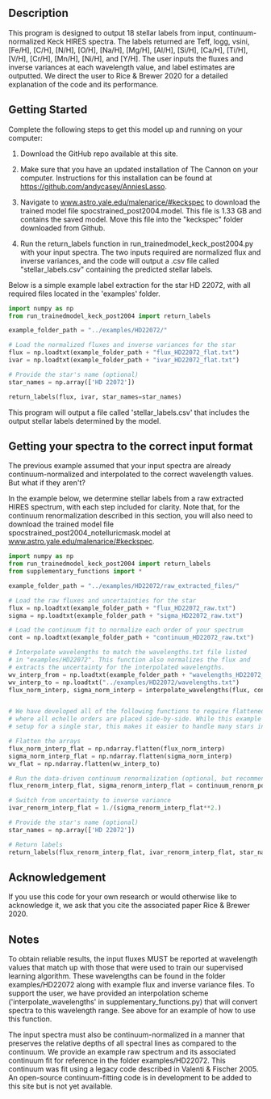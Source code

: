 ## Description

This program is designed to output 18 stellar labels from input, continuum-normalized Keck HIRES spectra. The labels returned are Teff, logg, vsini, [Fe/H], [C/H], [N/H], [O/H], [Na/H], [Mg/H], [Al/H], [Si/H], [Ca/H], [Ti/H], [V/H], [Cr/H], [Mn/H], [Ni/H], and [Y/H]. The user inputs the fluxes and inverse variances at each wavelength value, and label estimates are outputted. We direct the user to Rice & Brewer 2020 for a detailed explanation of the code and its performance.


## Getting Started

Complete the following steps to get this model up and running on your computer:

1. Download the GitHub repo available at this site.

2. Make sure that you have an updated installation of The Cannon on your computer. Instructions for this installation can be found at https://github.com/andycasey/AnniesLasso.

3. Navigate to www.astro.yale.edu/malenarice/#keckspec to download the trained model file spocstrained_post2004.model. This file is 1.33 GB and contains the saved model. Move this file into the "keckspec" folder downloaded from Github.

4. Run the return_labels function in run_trainedmodel_keck_post2004.py with your input spectra. The two inputs required are normalized flux and inverse variances, and the code will output a .csv file called "stellar_labels.csv" containing the predicted stellar labels.



Below is a simple example label extraction for the star HD 22072, with all required files located in the 'examples' folder.

```python
import numpy as np
from run_trainedmodel_keck_post2004 import return_labels

example_folder_path = "../examples/HD22072/"

# Load the normalized fluxes and inverse variances for the star
flux = np.loadtxt(example_folder_path + "flux_HD22072_flat.txt")
ivar = np.loadtxt(example_folder_path + "ivar_HD22072_flat.txt")

# Provide the star's name (optional)
star_names = np.array(['HD 22072'])

return_labels(flux, ivar, star_names=star_names)
```

This program will output a file called 'stellar_labels.csv' that includes the output stellar labels determined by the model.

## Getting your spectra to the correct input format

The previous example assumed that your input spectra are already continuum-normalized and interpolated to the correct wavelength values. But what if they aren't?

In the example below, we determine stellar labels from a raw extracted HIRES spectrum, with each step included for clarity. Note that, for the continuum renormalization described in this section, you will also need to download the trained model file spocstrained_post2004_notelluricmask.model at www.astro.yale.edu/malenarice/#keckspec.


```python
import numpy as np
from run_trainedmodel_keck_post2004 import return_labels
from supplementary_functions import *

example_folder_path = "../examples/HD22072/raw_extracted_files/"

# Load the raw fluxes and uncertainties for the star
flux = np.loadtxt(example_folder_path + "flux_HD22072_raw.txt")
sigma = np.loadtxt(example_folder_path + "sigma_HD22072_raw.txt")

# Load the continuum fit to normalize each order of your spectrum 
cont = np.loadtxt(example_folder_path + "continuum_HD22072_raw.txt")

# Interpolate wavelengths to match the wavelengths.txt file listed 
# in "examples/HD22072". This function also normalizes the flux and 
# extracts the uncertainty for the interpolated wavelengths.
wv_interp_from = np.loadtxt(example_folder_path + "wavelengths_HD22072_raw.txt")
wv_interp_to = np.loadtxt("../examples/HD22072/wavelengths.txt") 
flux_norm_interp, sigma_norm_interp = interpolate_wavelengths(flux, cont, wv_interp_from, wv_interp_to)


# We have developed all of the following functions to require flattened arrays, 
# where all echelle orders are placed side-by-side. While this example shows the 
# setup for a single star, this makes it easier to handle many stars in bulk. 

# Flatten the arrays
flux_norm_interp_flat = np.ndarray.flatten(flux_norm_interp)
sigma_norm_interp_flat = np.ndarray.flatten(sigma_norm_interp)
wv_flat = np.ndarray.flatten(wv_interp_to)

# Run the data-driven continuum renormalization (optional, but recommended)
flux_renorm_interp_flat, sigma_renorm_interp_flat = continuum_renorm_poly(flux_norm_interp_flat, sigma_norm_interp_flat, wv_flat)

# Switch from uncertainty to inverse variance
ivar_renorm_interp_flat = 1./(sigma_renorm_interp_flat**2.)

# Provide the star's name (optional)
star_names = np.array(['HD 22072'])

# Return labels
return_labels(flux_renorm_interp_flat, ivar_renorm_interp_flat, star_names=star_names)
```

## Acknowledgement
If you use this code for your own research or would otherwise like to acknowledge it, we ask that you cite the associated paper Rice & Brewer 2020.


## Notes

To obtain reliable results, the input fluxes MUST be reported at wavelength values that match up with those that were used to train our supervised learning algorithm. These wavelengths can be found in the folder examples/HD22072 along with example flux and inverse variance files. To support the user, we have provided an interpolation scheme ('interpolate_wavelengths' in supplementary_functions.py) that will convert spectra to this wavelength range. See above for an example of how to use this function.

The input spectra must also be continuum-normalized in a manner that preserves the relative depths of all spectral lines as compared to the continuum. We provide an example raw spectrum and its associated continuum fit for reference in the folder examples/HD22072. This continuum was fit using a legacy code described in Valenti & Fischer 2005. An open-source continuum-fitting code is in development to be added to this site but is not yet available.
